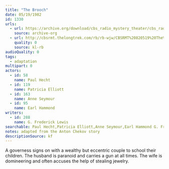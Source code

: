 ```yaml
---
title: "The Brooch"
date: 05/19/1982
id: 1330
urls: 
  - url: https://archive.org/download/cbs_radio_mystery_theater/cbs_radio_mystery_theater-1301-1350.zip/cbs_radio_mystery_theater-1301-1350%2Fcbsrmt_1330_the_brooch.mp3
    source: archive-org
  - url: http://cbsrmt.thelongtrek.com/rb/rb-wjw/CBSRMT%20820519%20The%20Brooch_wjw.mp3
    quality: 0
    source: kl-rb
audioQuality: 0
tags: 
  - adaptation
multipart: 0
actors:  
  - id: 58
    name: Paul Hecht  
  - id: 119
    name: Patricia Elliott  
  - id: 163
    name: Anne Seymour  
  - id: 95
    name: Earl Hammond
writers:  
  - id: 288
    name: G. Frederick Lewis
searchable: Paul Hecht,Patricia Elliott,Anne Seymour,Earl Hammond G. Frederick Lewis
notes: adapted from the Anton Chekov story
descriptionSource: kf
---
```

A governess signs on with a wealthy but eccentric couple to school their children. The husband is paranoid and carries a gun at all times. The wife is domineering and often accuses the help of stealing jewelry.